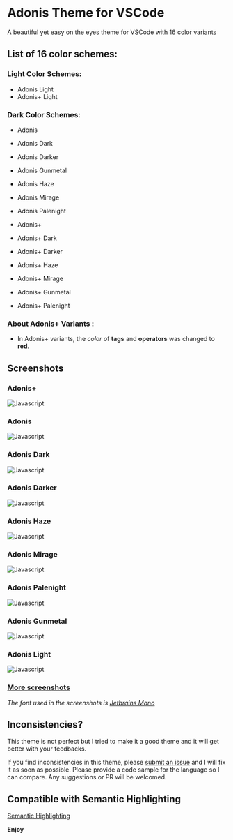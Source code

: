 # Adonis Theme for VSCode

A beautiful yet easy on the eyes theme for VSCode with 16 color variants 

## List of 16 color schemes:

### Light Color Schemes:

- Adonis Light
- Adonis+ Light

### Dark Color Schemes:

- Adonis 
- Adonis Dark
- Adonis Darker
- Adonis Gunmetal
- Adonis Haze
- Adonis Mirage
- Adonis Palenight

- Adonis+
- Adonis+ Dark
- Adonis+ Darker
- Adonis+ Haze
- Adonis+ Mirage
- Adonis+ Gunmetal
- Adonis+ Palenight

### About **Adonis+** Variants :

  - In Adonis+ variants, the *color* of **tags** and **operators** was changed to **red**.

## Screenshots

### Adonis+
![Javascript](https://raw.githubusercontent.com/saeed-nazari/vsc-theme-adonis/main/assets/screenshots/adonis+/javascript.png)

### Adonis
![Javascript](https://raw.githubusercontent.com/saeed-nazari/vsc-theme-adonis/main/assets/screenshots/adonis/javascript.png)

### Adonis Dark
![Javascript](https://raw.githubusercontent.com/saeed-nazari/vsc-theme-adonis/main/assets/screenshots/adonis-dark/javascript.png)

### Adonis Darker
![Javascript](https://raw.githubusercontent.com/saeed-nazari/vsc-theme-adonis/main/assets/screenshots/adonis-darker/javascript.png)

### Adonis Haze
![Javascript](https://raw.githubusercontent.com/saeed-nazari/vsc-theme-adonis/main/assets/screenshots/adonis-haze/javascript.png)

### Adonis Mirage
![Javascript](https://raw.githubusercontent.com/saeed-nazari/vsc-theme-adonis/main/assets/screenshots/adonis-mirage/javascript.png)

### Adonis Palenight
![Javascript](https://raw.githubusercontent.com/saeed-nazari/vsc-theme-adonis/main/assets/screenshots/adonis-palenight/javascript.png)

### Adonis Gunmetal
![Javascript](https://raw.githubusercontent.com/saeed-nazari/vsc-theme-adonis/main/assets/screenshots/adonis-gunmetal/javascript.png)

### Adonis Light
![Javascript](https://raw.githubusercontent.com/saeed-nazari/vsc-theme-adonis/main/assets/screenshots/adonis-light/javascript.png)


### [More screenshots](https://github.com/saeed-nazari/vsc-theme-adonis/tree/main/assets/screenshots)

*The font used in the screenshots is [Jetbrains Mono](https://www.jetbrains.com/lp/mono/)*

## Inconsistencies?

This theme is not perfect but I tried to make it a good theme and it will get better with your feedbacks.

If you find inconsistencies in this theme, please [submit an issue](https://github.com/saeed-nazari/vsc-theme-adonis/issues/new) and I will fix it as soon as possible. Please provide a code sample for the language so I can compare.
Any suggestions or PR will be welcomed.

## Compatible with Semantic Highlighting

[Semantic Highlighting](https://code.visualstudio.com/api/language-extensions/semantic-highlight-guide#enablement-of-semantic-highlighting)


**Enjoy**
